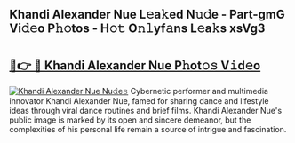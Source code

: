 ## Khandi Alexander Nue L𝚎a𝚔ed N𝚞𝚍e - Part-gmG Vi𝚍𝚎o P𝚑𝚘tos - H𝚘𝚝 O𝚗𝚕yf𝚊ns L𝚎a𝚔s xsVg3

# <h2><a href="http://kf7a6wk.oniu.top/?m=Khandi+Alexander+Nue">🔗👉 🔴 Khandi Alexander Nue P𝚑ot𝚘𝚜 V𝚒d𝚎o</a></h2>

[![Khandi Alexander Nue Nu𝚍e𝚜](https://i.imgur.com/0qMVB7G.gif)](http://kf7a6wk.oniu.top/?m=Khandi+Alexander+Nue)
Cybernetic performer and multimedia innovator Khandi Alexander Nue, famed for sharing dance and lifestyle ideas through viral dance routines and brief films. Khandi Alexander Nue's public image is marked by its open and sincere demeanor, but the complexities of his personal life remain a source of intrigue and fascination.  
